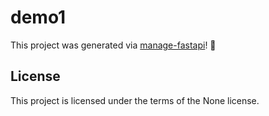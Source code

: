 # demo1

This project was generated via [manage-fastapi](https://ycd.github.io/manage-fastapi/)! :tada:

## License

This project is licensed under the terms of the None license.
